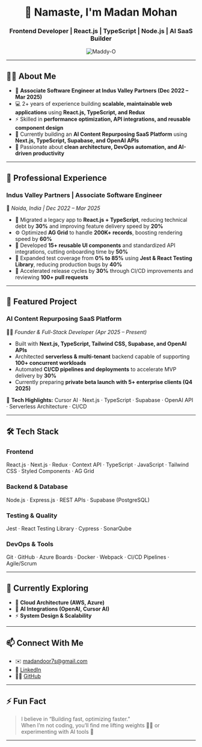<h1 align="center">👋 Namaste, I'm Madan Mohan</h1>
<h3 align="center">Frontend Developer | React.js | TypeScript | Node.js | AI SaaS Builder</h3>

<p align="center">
  <img src="https://komarev.com/ghpvc/?username=Maddy-O&label=Profile%20views&color=0e75b6&style=flat" alt="Maddy-O" />
</p>



---

## 👨‍💻 About Me  

- 🚀 **Associate Software Engineer at Indus Valley Partners (Dec 2022 – Mar 2025)**  
- 💻 2+ years of experience building **scalable, maintainable web applications** using **React.js, TypeScript, and Redux**  
- ⚡ Skilled in **performance optimization, API integrations, and reusable component design**  
- 🧠 Currently building an **AI Content Repurposing SaaS Platform** using **Next.js, TypeScript, Supabase, and OpenAI APIs**  
- 🧩 Passionate about **clean architecture, DevOps automation, and AI-driven productivity**  

---

## 💼 Professional Experience  

### **Indus Valley Partners | Associate Software Engineer**  
📍 *Noida, India | Dec 2022 – Mar 2025*  

- 🚀 Migrated a legacy app to **React.js + TypeScript**, reducing technical debt by **30%** and improving feature delivery speed by **20%**  
- ⚙️ Optimized **AG Grid** to handle **200K+ records**, boosting rendering speed by **60%**  
- 🧩 Developed **15+ reusable UI components** and standardized API integrations, cutting onboarding time by **50%**  
- 🧪 Expanded test coverage from **0% to 85%** using **Jest & React Testing Library**, reducing production bugs by **40%**  
- 🔄 Accelerated release cycles by **30%** through CI/CD improvements and reviewing **100+ pull requests**  

---

## 🧠 Featured Project  

### **AI Content Repurposing SaaS Platform**  
👨‍💻 *Founder & Full-Stack Developer (Apr 2025 – Present)*  

- Built with **Next.js, TypeScript, Tailwind CSS, Supabase, and OpenAI APIs**  
- Architected **serverless & multi-tenant** backend capable of supporting **100+ concurrent workloads**  
- Automated **CI/CD pipelines and deployments** to accelerate MVP delivery by **30%**  
- Currently preparing **private beta launch with 5+ enterprise clients (Q4 2025)**  

🧩 **Tech Highlights:** Cursor AI · Next.js · TypeScript · Supabase · OpenAI API · Serverless Architecture · CI/CD  

---

## 🛠 Tech Stack  

### **Frontend**
React.js · Next.js · Redux · Context API · TypeScript · JavaScript · Tailwind CSS · Styled Components · AG Grid  

### **Backend & Database**
Node.js · Express.js · REST APIs · Supabase (PostgreSQL)  

### **Testing & Quality**
Jest · React Testing Library · Cypress · SonarQube  

### **DevOps & Tools**
Git · GitHub · Azure Boards · Docker · Webpack · CI/CD Pipelines · Agile/Scrum  

---

## 🌱 Currently Exploring  

- 🧩 **Cloud Architecture (AWS, Azure)**  
- 🤖 **AI Integrations (OpenAI, Cursor AI)**  
- ⚡ **System Design & Scalability**  

---

## 📫 Connect With Me  

- ✉️ [madandoor7s@gmail.com](mailto:madandoor7s@gmail.com)  
- 💼 [LinkedIn](https://www.linkedin.com/in/maddy-o)  
- 🧑‍💻 [GitHub](https://github.com/Maddy-O)  

---

## ⚡ Fun Fact  

> I believe in “Building fast, optimizing faster.”  
> When I’m not coding, you’ll find me lifting weights 🏋️‍♂️ or experimenting with AI tools 🤖  

---

